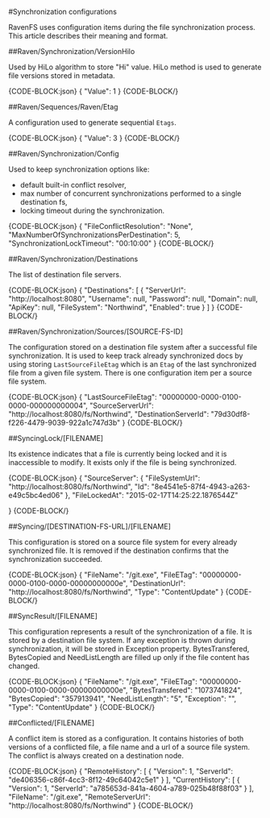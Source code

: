 ﻿#Synchronization configurations

RavenFS uses configuration items during the file synchronization process. This article describes their meaning and format.

##Raven/Synchronization/VersionHilo

Used by HiLo algorithm to store "Hi" value. HiLo method is used to generate file versions stored in metadata.

{CODE-BLOCK:json}
{
    "Value": 1
}
{CODE-BLOCK/}

##Raven/Sequences/Raven/Etag

A configuration used to generate sequential `Etags`.

{CODE-BLOCK:json}
{
    "Value": 3
}
{CODE-BLOCK/}

##Raven/Synchronization/Config

Used to keep synchronization options like:

* default built-in conflict resolver,
* max number of concurrent synchronizations performed to a single destination fs,
* locking timeout during the synchronization.

{CODE-BLOCK:json}
{
    "FileConflictResolution": "None",
    "MaxNumberOfSynchronizationsPerDestination": 5,
    "SynchronizationLockTimeout": "00:10:00"
}
{CODE-BLOCK/}

##Raven/Synchronization/Destinations

The list of destination file servers.

{CODE-BLOCK:json}
{
    "Destinations": 
	[
		{
			"ServerUrl": "http://localhost:8080",
			"Username": null,
			"Password": null,
			"Domain": null,
			"ApiKey": null,
			"FileSystem": "Northwind",
			"Enabled": true
		}
	]
}
{CODE-BLOCK/}

##Raven/Synchronization/Sources/[SOURCE-FS-ID]

The configuration stored on a destination file system after a successful file synchronization. It is used to keep track already synchronized docs by using
storing `LastSourceFileEtag` which is an `Etag` of the last synchronized file from a given file system. There is one configuration item per a source file system.

{CODE-BLOCK:json}
{
    "LastSourceFileEtag": "00000000-0000-0100-0000-000000000004",
    "SourceServerUrl": "http://localhost:8080/fs/Northwind",
    "DestinationServerId": "79d30df8-f226-4479-9039-922a1c747d3b"
}
{CODE-BLOCK/}

##SyncingLock/[FILENAME]

Its existence indicates that a file is currently being locked and it is inaccessible to modify. It exists only if the file is being synchronized.

{CODE-BLOCK:json}
{
    "SourceServer": 
    {
        "FileSystemUrl": "http://localhost:8080/fs/Northwind",
        "Id": "8e4541e5-87f4-4943-a263-e49c5bc4ed06"
    },
    "FileLockedAt": "2015-02-17T14:25:22.1876544Z"

}
{CODE-BLOCK/}

##Syncing/[DESTINATION-FS-URL]/[FILENAME]

This configuration is stored on a source file system for every already synchronized file. It is removed if the destination confirms that the synchronization succeeded.

{CODE-BLOCK:json}
{
    "FileName": "/git.exe",
    "FileETag": "00000000-0000-0100-0000-00000000000e",
    "DestinationUrl": "http://localhost:8080/fs/Northwind",
    "Type": "ContentUpdate"
}
{CODE-BLOCK/}

##SyncResult/[FILENAME]

This configuration represents a result of the synchronization of a file. It is stored by a destination file system. If any exception is thrown during synchronization, it will be stored in Exception property.
BytesTransfered, BytesCopied and NeedListLength are filled up only if the file content has changed.

{CODE-BLOCK:json}
{
    "FileName": "/git.exe",
    "FileETag": "00000000-0000-0100-0000-00000000000e",
    "BytesTransfered": "1073741824",
    "BytesCopied": "357913941",
    "NeedListLength": "5",
    "Exception": "",
    "Type": "ContentUpdate"
}
{CODE-BLOCK/}

##Conflicted/[FILENAME]

A conflict item is stored as a configuration. It contains histories of both versions of a conflicted file, a file name and a url of a source file system. 
The conflict is always created on a destination node.

{CODE-BLOCK:json}
{
    "RemoteHistory": 
	[
		{
			"Version": 1,
			"ServerId": "de406356-c86f-4cc3-8f12-49c64042c5e1"
		}
	],
	"CurrentHistory":
	[
		{
			"Version": 1,
			"ServerId": "a785653d-841a-4604-a789-025b48f88f03"
		}
	],
    "FileName": "/git.exe",
    "RemoteServerUrl": "http://localhost:8080/fs/Northwind"
}
{CODE-BLOCK/}
